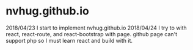 # nvhug.github.io

2018/04/23 I start to implement nvhug.github.io 
2018/04/24 I try to with react, react-route, and react-bootstrap with page. 
github page can't support php so I must learn react and build with it.
